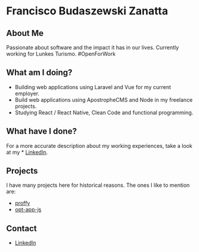 # Francisco Budaszewski Zanatta

## About Me
Passionate about software and the impact it has in our lives. Currently working for Lunkes Turismo. #OpenForWork

## What am I doing?
* Building web applications using Laravel and Vue for my current employer.
* Build web applications using ApostropheCMS and Node in my freelance projects.
* Studying React / React Native, Clean Code and functional programming.

## What have I done?
For a more accurate description about my working experiences, take a look at my * [LinkedIn](https://www.linkedin.com/in/francisco-budaszewski-zanatta-48ba92123/).

## Projects
I have many projects here for historical reasons. The ones I like to mention are:
* [proffy](https://github.com/xikaos/proffy)
* [opt-app-js](https://github.com/xikaos/otp-app-js)


## Contact
* [LinkedIn](https://www.linkedin.com/in/francisco-budaszewski-zanatta-48ba92123/)
